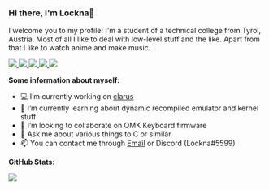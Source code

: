 ### Hi there, I'm Lockna👋

I welcome you to my profile! I'm a student of a technical college from Tyrol, Austria.
Most of all I like to deal with low-level stuff and the like. Apart from that I like to watch anime and make music.

<a href="https://github.com/Lockna">
  <img src="https://badges.pufler.dev/visits/Lockna/Lockna?style=flat-square&color=black&logo=github">
</a>
<a href="https://github.com/Lockna">
  <img src="https://badges.pufler.dev/years/Lockna?style=flat-square&color=black&logo=github">
</a>
<a href="https://github.com/Lockna?tab=repositories">
  <img src="https://badges.pufler.dev/repos/Lockna?style=flat-square&color=black&logo=github">
</a>
<a href="https://gist.github.com/Lockna">
  <img src="https://badges.pufler.dev/gists/Lockna?style=flat-square&color=black&logo=github">
</a>
<a href="https://badges.pufler.dev">
  <img src="https://badges.pufler.dev/commits/monthly/Lockna?style=flat-square&color=black&logo=github">
</a>

**Some information about myself:**

- 💻 I’m currently working on [clarus](https://github.com/Lockna/clarus)
- 🌱 I’m currently learning about dynamic recompiled emulator and kernel stuff
- 👯 I’m looking to collaborate on QMK Keyboard firmware
- 💬 Ask me about various things to C or similar
- 📫 You can contact me through [Email](mailto:raphael.ob@protonmail.com) or Discord (Lockna#5599)

**GitHub Stats:**

<img src="https://github-readme-stats.vercel.app/api?username=Lockna&show_icons=true&locale=en&theme=omni">
